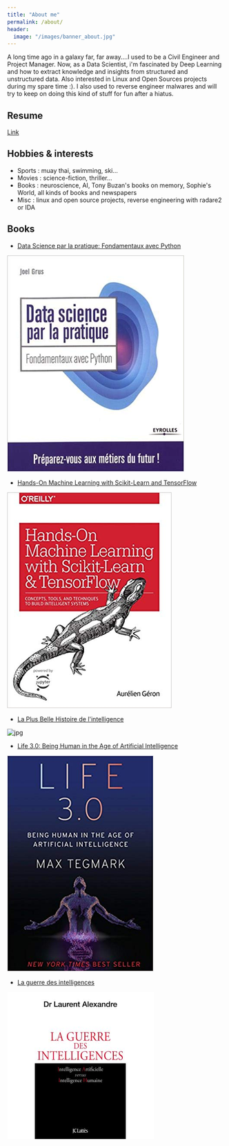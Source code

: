 ```yaml
---
title: "About me"
permalink: /about/
header:
  image: "/images/banner_about.jpg"
---
```


A long time ago in a galaxy far, far away....I used to be a Civil Engineer and Project Manager. Now, as a Data Scientist, i'm fascinated by Deep Learning and how to extract knowledge and insights from structured and unstructured data. Also interested in Linux and Open Sources projects during my spare time :). I also used to reverse engineer malwares and will try to keep on doing this kind of stuff for fun after a hiatus.

## Resume
[Link](https://github.com/obrunet/Degrees_qualifications_and_resume/blob/master/Resume.pdf)

## Hobbies & interests
* Sports : muay thai, swimming, ski...
* Movies : science-fiction, thriller...
* Books : neuroscience, AI, Tony Buzan's books on memory, Sophie's World, all kinds of books and newspapers 
* Misc : linux and open source projects, reverse engineering with radare2 or IDA


## Books 

* [Data Science par la pratique: Fondamentaux avec Python](https://www.amazon.fr/Data-Science-par-pratique-Fondamentaux/dp/2212118686)


![jpg](/images/books/ds_pratique_book_.jpg)

* [Hands-On Machine Learning with Scikit-Learn and TensorFlow](https://www.amazon.fr/Hands-Machine-Learning-Scikit-Learn-TensorFlow/dp/1491962291)


![jpg](/images/books/hands_on_book.jpg)

* [La Plus Belle Histoire de l'intelligence](https://livre.fnac.com/a12534044/Stanislas-Dehaene-La-Plus-Belle-Histoire-de-l-intelligence)


![jpg](/images/books/La-Plus-Belle-Histoire-de-l-intelligence.jpg)

* [Life 3.0: Being Human in the Age of Artificial Intelligence](https://www.amazon.com/Life-3-0-Being-Artificial-Intelligence/dp/1101946598)


![jpg](/images/books/life_3.0_book.jpg)

* [La guerre des intelligences](https://livre.fnac.com/a10637897/Laurent-Alexandre-La-guerre-des-intelligences)


![jpg](/images/books/La-guerre-des-intelligences.jpg)